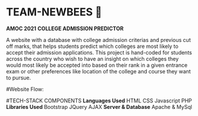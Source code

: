 # TEAM-NEWBEES :bee:
**AMOC 2021**
**COLLEGE ADMISSION PREDICTOR**

A website with a database with college admission criterias and previous cut off marks, that helps students predict which colleges are most likely to accept their admission applications. This project is hand-coded for students across the country who wish to have an insight on which colleges they would most likely be accepted into based on their rank in a given entrance exam or other preferences like location of the college and course they want to pursue.

#Website Flow:


#TECH-STACK COMPONENTS
**Languages Used**
HTML
CSS
Javascript
PHP
**Libraries Used**
Bootstrap
JQuery
AJAX
**Server & Database**
Apache & MySql
